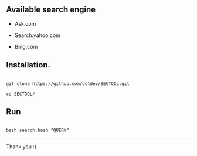 


## Available search engine

- Ask.com

- Search.yahoo.com

- Bing.com

## Installation. 

```

git clone https://github.com/octdev/SECTOOL.git 

cd SECTOOL/

```

## Run

``` 

bash search.bash "QUERY" 

```

-------------------------

Thank you :)


